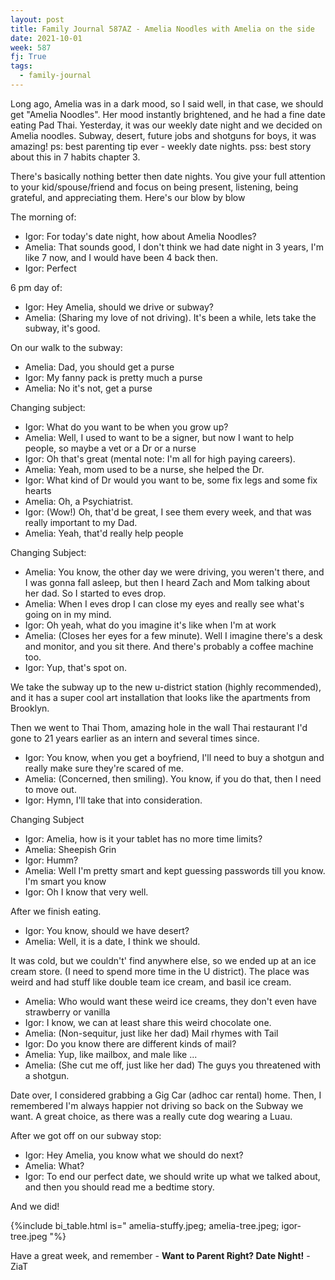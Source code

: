 ```yaml
---
layout: post
title: Family Journal 587AZ - Amelia Noodles with Amelia on the side
date: 2021-10-01
week: 587
fj: True
tags:
  - family-journal
---
```


Long ago, Amelia was in a dark mood, so I said well, in that case, we should get "Amelia Noodles". Her mood instantly brightened, and he had a fine date eating Pad Thai. Yesterday, it was our weekly date night and we decided on Amelia noodles. Subway, desert, future jobs and shotguns for boys, it was amazing! ps: best parenting tip ever - weekly date nights. pss: best story about this in 7 habits chapter 3.

There's basically nothing better then date nights. You give your full attention to your kid/spouse/friend and focus on being present, listening, being grateful, and appreciating them. Here's our blow by blow

The morning of:

- Igor: For today's date night, how about Amelia Noodles?
- Amelia: That sounds good, I don't think we had date night in 3 years, I'm like 7 now, and I would have been 4 back then.
- Igor: Perfect

6 pm day of:

- Igor: Hey Amelia, should we drive or subway?
- Amelia: (Sharing my love of not driving). It's been a while, lets take the subway, it's good.

On our walk to the subway:

- Amelia: Dad, you should get a purse
- Igor: My fanny pack is pretty much a purse
- Amelia: No it's not, get a purse

Changing subject:

- Igor: What do you want to be when you grow up?
- Amelia: Well, I used to want to be a signer, but now I want to help people, so maybe a vet or a Dr or a nurse
- Igor: Oh that's great (mental note: I'm all for high paying careers).
- Amelia: Yeah, mom used to be a nurse, she helped the Dr.
- Igor: What kind of Dr would you want to be, some fix legs and some fix hearts
- Amelia: Oh, a Psychiatrist.
- Igor: (Wow!) Oh, that'd be great, I see them every week, and that was really important to my Dad.
- Amelia: Yeah, that'd really help people

Changing Subject:

- Amelia: You know, the other day we were driving, you weren't there, and I was gonna fall asleep, but then I heard Zach and Mom talking about her dad. So I started to eves drop.
- Amelia: When I eves drop I can close my eyes and really see what's going on in my mind.
- Igor: Oh yeah, what do you imagine it's like when I'm at work
- Amelia: (Closes her eyes for a few minute). Well I imagine there's a desk and monitor, and you sit there. And there's probably a coffee machine too.
- Igor: Yup, that's spot on.

We take the subway up to the new u-district station (highly recommended), and it has a super cool art installation that looks like the apartments from Brooklyn.

Then we went to Thai Thom, amazing hole in the wall Thai restaurant I'd gone to 21 years earlier as an intern and several times since.

- Igor: You know, when you get a boyfriend, I'll need to buy a shotgun and really make sure they're scared of me.
- Amelia: (Concerned, then smiling). You know, if you do that, then I need to move out.
- Igor: Hymn, I'll take that into consideration.

Changing Subject

- Igor: Amelia, how is it your tablet has no more time limits?
- Amelia: Sheepish Grin
- Igor: Humm?
- Amelia: Well I'm pretty smart and kept guessing passwords till you know. I'm smart you know
- Igor: Oh I know that very well.

After we finish eating.

- Igor: You know, should we have desert?
- Amelia: Well, it is a date, I think we should.

It was cold, but we couldn't' find anywhere else, so we ended up at an ice cream store. (I need to spend more time in the U district). The place was weird and had stuff like double team ice cream, and basil ice cream.

- Amelia: Who would want these weird ice creams, they don't even have strawberry or vanilla
- Igor: I know, we can at least share this weird chocolate one.
- Amelia: (Non-sequitur, just like her dad) Mail rhymes with Tail
- Igor: Do you know there are different kinds of mail?
- Amelia: Yup, like mailbox, and male like ...
- Amelia: (She cut me off, just like her dad) The guys you threatened with a shotgun.

Date over, I considered grabbing a Gig Car (adhoc car rental) home. Then, I remembered I'm always happier not driving so back on the Subway we want. A great choice, as there was a really cute dog wearing a Luau.

After we got off on our subway stop:

- Igor: Hey Amelia, you know what we should do next?
- Amelia: What?
- Igor: To end our perfect date, we should write up what we talked about, and then you should read me a bedtime story.

And we did!

{%include bi_table.html is="
amelia-stuffy.jpeg;
amelia-tree.jpeg;
igor-tree.jpeg
"%}

Have a great week, and remember - **Want to Parent Right? Date Night!** - ZiaT
